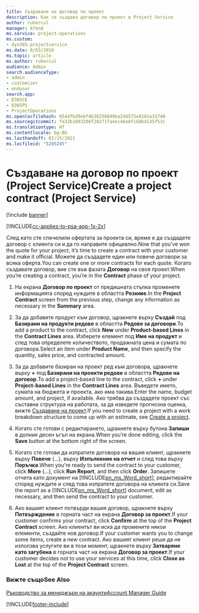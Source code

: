 ```yaml
---
title: Създаване на договор по проект
description: Как се създава договор по проект в Project Service
author: ruhercul
manager: kfend
ms.service: project-operations
ms.custom:
- dyn365-projectservice
ms.date: 8/03/2018
ms.topic: article
ms.author: ruhercul
audience: Admin
search.audienceType:
- admin
- customizer
- enduser
search.app:
- D365CE
- D365PS
- ProjectOperations
ms.openlocfilehash: 0544fbd9ebf4b36256849ba246572e8101a33748
ms.sourcegitcommit: fa32b1893286f20271fa4ec4be8fc68bd135f53c
ms.translationtype: HT
ms.contentlocale: bg-BG
ms.lasthandoff: 02/15/2021
ms.locfileid: "5285245"
---
```

# <a name="create-a-project-contract-project-service"></a><span data-ttu-id="57a16-103">Създаване на договор по проект (Project Service)</span><span class="sxs-lookup"><span data-stu-id="57a16-103">Create a project contract (Project Service)</span></span>

[!include [banner](../includes/psa-now-project-operations.md)]

[!INCLUDE[cc-applies-to-psa-app-1x-2x](../includes/cc-applies-to-psa-app-1x-2x.md)]

<span data-ttu-id="57a16-104">След като сте спечелили офертата за проекта си, време е да създадете договор с клиента си и да го направите официално.</span><span class="sxs-lookup"><span data-stu-id="57a16-104">Now that you’ve won the quote for your project, it’s time to create a contract with your customer and make it official.</span></span> <span data-ttu-id="57a16-105">Можете да създадете един или повече договори за всяка оферта.</span><span class="sxs-lookup"><span data-stu-id="57a16-105">You can create one or more contracts for each quote.</span></span> <span data-ttu-id="57a16-106">Когато създавате договор, вие сте във фазата **Договор** на своя проект.</span><span class="sxs-lookup"><span data-stu-id="57a16-106">When you’re creating a contract, you’re in the **Contract** phase of your project.</span></span>  
  
1. <span data-ttu-id="57a16-107">На екрана **Договор по проект** от предишната стъпка променете информацията според нуждите в областта **Резюме**.</span><span class="sxs-lookup"><span data-stu-id="57a16-107">In the **Project Contract** screen from the previous step, change any information as necessary in the **Summary** area.</span></span>  
  
2. <span data-ttu-id="57a16-108">За да добавите продукт към договор, щракнете върху **Създай** под **Базирани на продукти редове** в областта **Редове за договори**.</span><span class="sxs-lookup"><span data-stu-id="57a16-108">To add a product to the contract, click **New** under **Product-based Lines** in the **Contract Lines** area.</span></span> <span data-ttu-id="57a16-109">Изберете елемент под **Име на продукт** и след това определете количеството, продажната цена и сумата по договора.</span><span class="sxs-lookup"><span data-stu-id="57a16-109">Select an item under **Product Name**, and then specify the quantity, sales price, and contracted amount.</span></span>  
  
3. <span data-ttu-id="57a16-110">За да добавите базиран на проект ред към договора, щракнете върху **+** под **Базирани на проекти редове** в областта **Редове на договор**.</span><span class="sxs-lookup"><span data-stu-id="57a16-110">To add a project-based line to the contract, click **+** under **Project-based Lines** in the **Contract Lines** area.</span></span> <span data-ttu-id="57a16-111">Въведете името, сумата на бюджета и проекта, ако има такива.</span><span class="sxs-lookup"><span data-stu-id="57a16-111">Enter the name, budget amount, and project, if available.</span></span> <span data-ttu-id="57a16-112">Ако трябва да създадете проект със съставна структура на работата, за да изведете прогнозна оценка, вижте [Създаване на проект](../psa/create-project.md).</span><span class="sxs-lookup"><span data-stu-id="57a16-112">If you need to create a project with a work breakdown structure to come up with an estimate, see [Create a project](../psa/create-project.md).</span></span>  
  
4. <span data-ttu-id="57a16-113">Когато сте готови с редактирането, щракнете върху бутона **Запиши** в долния десен ъгъл на екрана.</span><span class="sxs-lookup"><span data-stu-id="57a16-113">When you’re done editing, click the **Save** button at the bottom right of the screen.</span></span>  
  
5. <span data-ttu-id="57a16-114">Когато сте готови да изпратите договора на вашия клиент, щракнете върху **Повече** (...), върху **Изпълнение на отчет** и след това върху **Поръчка**.</span><span class="sxs-lookup"><span data-stu-id="57a16-114">When you’re ready to send the contract to your customer, click **More** (…), click **Run Report**, and then click **Order**.</span></span> <span data-ttu-id="57a16-115">Запишете отчета като документ на [!INCLUDE[pn_ms_Word_short](../includes/pn-ms-word-short.md)], редактирайте според нуждите и след това изпратете договора на клиента си.</span><span class="sxs-lookup"><span data-stu-id="57a16-115">Save the report as a [!INCLUDE[pn_ms_Word_short](../includes/pn-ms-word-short.md)] document, edit as necessary, and then send the contract to your customer.</span></span>  
  
6. <span data-ttu-id="57a16-116">Ако вашият клиент потвърди вашия договор, щракнете върху **Потвърждение** в горната част на екрана **Договор за проект**.</span><span class="sxs-lookup"><span data-stu-id="57a16-116">If your customer confirms your contract, click **Confirm** at the top of the **Project Contract** screen.</span></span> <span data-ttu-id="57a16-117">Ако клиентът ви иска да промените някои елементи, създайте нов договор.</span><span class="sxs-lookup"><span data-stu-id="57a16-117">If your customer wants you to change some items, create a new contract.</span></span> <span data-ttu-id="57a16-118">Ако вашият клиент реши да не използва услугите ви в този момент, щракнете върху **Затваряне като загубена** в горната част на екрана **Договор за проект**.</span><span class="sxs-lookup"><span data-stu-id="57a16-118">If your customer decides not to use your services at this time, click **Close as Lost** at the top of the **Project Contract** screen.</span></span>  
  
### <a name="see-also"></a><span data-ttu-id="57a16-119">Вижте също</span><span class="sxs-lookup"><span data-stu-id="57a16-119">See Also</span></span>  
 [<span data-ttu-id="57a16-120">Ръководство за мениджъри на акаунти</span><span class="sxs-lookup"><span data-stu-id="57a16-120">Account Manager Guide</span></span>](../psa/account-manager-guide.md)


[!INCLUDE[footer-include](../includes/footer-banner.md)]